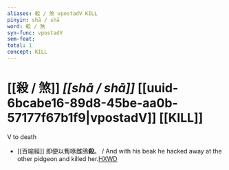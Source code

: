 ```yaml
---
aliases: 殺 / 煞 vpostadV KILL
pinyin: shā / shā
word: 殺 / 煞
syn-func: vpostadV
sem-feat: 
total: 1
concept: KILL 
---
```

# [[殺 / 煞]] *[[shā / shā]]*  [[uuid-6bcabe16-89d8-45be-aa0b-57177f67b1f9|vpostadV]] [[KILL]]
V to death
 - [[百喻經]] 即便以觜啄雌鴿**殺**。 / And with his beak he hacked away at the other pidgeon and killed her.[HXWD](https://hxwd.org/textview.html?location=KR6b0066_T_004-0557b.4)